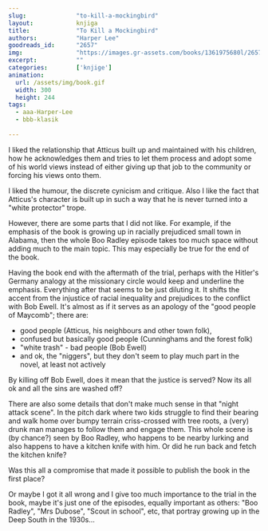```yaml
---
slug:              "to-kill-a-mockingbird"
layout:            knjiga
title:             "To Kill a Mockingbird"
authors:           "Harper Lee"
goodreads_id:      "2657"
img:               "https://images.gr-assets.com/books/1361975680l/2657.jpg"
excerpt:           ""
categories:        ['knjige']
animation:
  url: /assets/img/book.gif
  width: 300
  height: 244
tags:
  - aaa-Harper-Lee
  - bbb-klasik
  
---
```


I liked the relationship that Atticus built up and maintained with his children, how he acknowledges them and tries to 
let them process and adopt some of his world views instead of either giving up that job to the community or forcing his 
views onto them. 

I liked the humour, the discrete cynicism and critique. Also I like the fact that Atticus's character is built up in 
such a way that he is never turned into a "white protector" trope.

However, there are some parts that I did not like. For example, if the emphasis of the book is growing up in racially 
prejudiced small town in Alabama, then the whole Boo Radley episode takes too much space without adding much to the main 
topic. This may especially be true for the end of the book.

Having the book end with the aftermath of the trial, perhaps with the Hitler's Germany analogy at the missionary circle 
would keep and underline the emphasis. Everything after that seems to be just diluting it. It shifts the accent from the 
injustice of racial inequality and prejudices to the conflict with Bob Ewell. It's almost as if it serves as an apology 
of the "good people of Maycomb"; there are:

- good people (Atticus, his neighbours and other town folk), 
- confused but basically good people (Cunninghams and the forest folk)
- "white trash" - bad people (Bob Ewell)
- and ok, the "niggers", but they don't seem to play much part in the novel, at least not actively

By killing off Bob Ewell, does it mean that the justice is served? Now its all ok and all the sins are washed off? 

There are also some details that don't make much sense in that "night attack scene". In the pitch dark where two kids 
struggle to find their bearing and walk home over bumpy terrain criss-crossed with tree roots, a (very) drunk man manages 
to follow them and engage them. This whole scene is (by chance?) seen by Boo Radley, who happens to be nearby lurking 
and also happens to have a kitchen knife with him. Or did he run back and fetch the kitchen knife?

Was this all a compromise that made it possible to publish the book in the first place?

Or maybe I got it all wrong and I give too much importance to the trial in the book, maybe it's just one of the episodes, 
equally important as others: "Boo Radley", "Mrs Dubose", "Scout in school", etc, that portray growing up in the Deep 
South in the 1930s... 